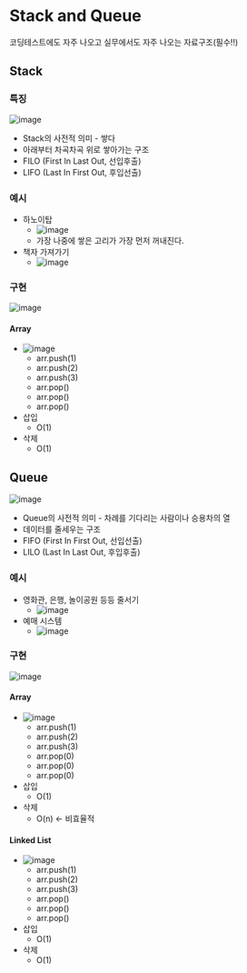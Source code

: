 # Stack and Queue

코딩테스트에도 자주 나오고 실무에서도 자주 나오는 자료구조(필수!!)

## Stack

### 특징
![image](https://user-images.githubusercontent.com/38755868/190305683-cfa6cd3a-ab98-482d-81e5-1caebe30157d.png)

* Stack의 사전적 의미 - 쌓다
* 아래부터 차곡차곡 위로 쌓아가는 구조
* FILO (First In Last Out, 선입후출)
* LIFO (Last In First Out, 후입선출)

### 예시
* 하노이탑
  * ![image](https://user-images.githubusercontent.com/38755868/190302871-e9cb08c5-f34b-4b60-9384-f791a81727f3.png)
  * 가장 나중에 쌓은 고리가 가장 먼저 꺼내진다.
* 책자 가져가기
  * ![image](https://user-images.githubusercontent.com/38755868/190305346-014c5926-6d45-4dc5-b93c-8758a4e259f8.png)
 
### 구현
![image](https://user-images.githubusercontent.com/38755868/190305683-cfa6cd3a-ab98-482d-81e5-1caebe30157d.png)

#### Array
* ![image](https://user-images.githubusercontent.com/38755868/190307255-35692db6-29c0-481f-b150-daf270f1a7d7.png)
  * arr.push(1)
  * arr.push(2)
  * arr.push(3)
  * arr.pop()
  * arr.pop()
  * arr.pop()
* 삽입
  * O(1)
* 삭제
  * O(1)  

## Queue
![image](https://user-images.githubusercontent.com/38755868/190305783-4ccd9b2e-096d-4240-b0c8-12727bb4af29.png)

* Queue의 사전적 의미 - 차례를 기다리는 사람이나 승용차의 열
* 데이터를 줄세우는 구조
* FIFO (First In First Out, 선입선출)
* LILO (Last In Last Out, 후입후출)

### 예시
* 영화관, 은행, 놀이공원 등등 줄서기
  * ![image](https://user-images.githubusercontent.com/38755868/190306273-29809c01-09ba-4eba-9e4d-9059601771da.png)
* 예매 시스템
  * ![image](https://user-images.githubusercontent.com/38755868/190306512-60fdff6c-6e1e-4afe-9e52-75d57642024f.png)

### 구현
![image](https://user-images.githubusercontent.com/38755868/190305783-4ccd9b2e-096d-4240-b0c8-12727bb4af29.png)

#### Array
* ![image](https://user-images.githubusercontent.com/38755868/190307255-35692db6-29c0-481f-b150-daf270f1a7d7.png)
  * arr.push(1)
  * arr.push(2)
  * arr.push(3)
  * arr.pop(0)
  * arr.pop(0)
  * arr.pop(0)
* 삽입
  * O(1)
* 삭제
  * O(n) <- 비효율적

#### Linked List
* ![image](https://user-images.githubusercontent.com/38755868/190307127-5ef857dc-739e-4a68-b62c-dcf5a7836e40.png)
  * arr.push(1)
  * arr.push(2)
  * arr.push(3)
  * arr.pop()
  * arr.pop()
  * arr.pop()
* 삽입
  * O(1)
* 삭제
  * O(1)
